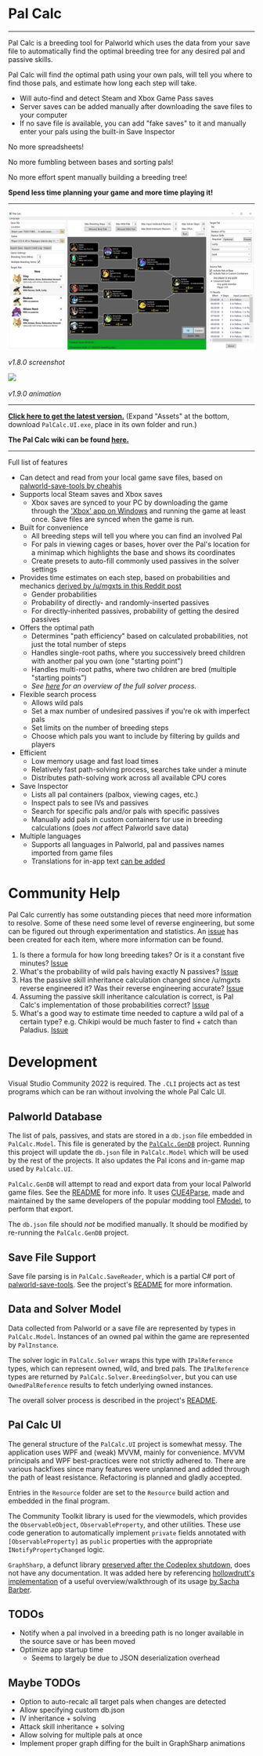 # Pal Calc

---

Pal Calc is a breeding tool for Palworld which uses the data from your save file to automatically find the optimal breeding tree for any desired pal and passive skills.

Pal Calc will find _the_ optimal path using your own pals, will tell you where to find those pals, and estimate how long each step will take.

- Will auto-find and detect Steam and Xbox Game Pass saves
- Server saves can be added manually after downloading the save files to your computer
- If no save file is available, you can add "fake saves" to it and manually enter your pals using the built-in Save Inspector

No more spreadsheets!

No more fumbling between bases and sorting pals!

No more effort spent manually building a breeding tree!

**Spend less time planning your game and more time playing it!**

---

![Pal Calc Screenshot](./docres/palcalc-screenshot.jpg)

_v1.8.0 screenshot_

![](./docres/Animation.gif)

_v1.9.0 animation_

---

**[Click here to get the latest version.](https://github.com/tylercamp/palcalc/releases/latest)** (Expand "Assets" at the bottom, download `PalCalc.UI.exe`, place in its own folder and run.)

**The Pal Calc wiki can be found [here.](https://github.com/tylercamp/palcalc/wiki)**

---

Full list of features

- Can detect and read from your local game save files, based on [palworld-save-tools by cheahjs](https://github.com/cheahjs/palworld-save-tools)
- Supports local Steam saves and Xbox saves
  - Xbox saves are synced to your PC by downloading the game through the ['Xbox' app on Windows](https://apps.microsoft.com/detail/9mv0b5hzvk9z) and running the game at least once. Save files are synced when the game is run.
- Built for convenience
  - All breeding steps will tell you where you can find an involved Pal
  - For pals in viewing cages or bases, hover over the Pal's location for a minimap which highlights the base and shows its coordinates
  - Create presets to auto-fill commonly used passives in the solver settings
- Provides time estimates on each step, based on probabilities and mechanics [derived by /u/mgxts in this Reddit post](https://www.reddit.com/r/Palworld/comments/1af9in7/passive_skill_inheritance_mechanics_in_breeding/)
  - Gender probabilities
  - Probability of directly- and randomly-inserted passives
  - For directly-inherited passives, probability of getting the desired passives
- Offers the optimal path
  - Determines "path efficiency" based on calculated probabilities, not just the total number of steps
  - Handles single-root paths, where you successively breed children with another pal you own (one "starting point")
  - Handles multi-root paths, where two children are bred (multiple "starting points")
  - _See [here](./PalCalc.Solver/README.md) for an overview of the full solver process._
- Flexible search process
  - Allows wild pals
  - Set a max number of undesired passives if you're ok with imperfect pals
  - Set limits on the number of breeding steps
  - Choose which pals you want to include by filtering by guilds and players
- Efficient
  - Low memory usage and fast load times
  - Relatively fast path-solving process, searches take under a minute
  - Distributes path-solving work across all available CPU cores
- Save Inspector
  - Lists all pal containers (palbox, viewing cages, etc.)
  - Inspect pals to see IVs and passives
  - Search for specific pals and/or pals with specific passives
  - Manually add pals in custom containers for use in breeding calculations (does _not_ affect Palworld save data)
- Multiple languages
  - Supports all languages in Palworld, pal and passives names imported from game files
  - Translations for in-app text [can be added](./PalCalc.UI/Localization/README.md)

# Community Help

Pal Calc currently has some outstanding pieces that need more information to resolve. Some of these need some level of reverse engineering, but some can be figured out through experimentation and statistics. An [issue](https://github.com/tylercamp/palcalc/issues) has been created for each item, where more information can be found.

1. Is there a formula for how long breeding takes? Or is it a constant five minutes? [Issue](https://github.com/tylercamp/palcalc/issues/2)
2. What's the probability of wild pals having exactly N passives? [Issue](https://github.com/tylercamp/palcalc/issues/4)
3. Has the passive skill inheritance calculation changed since /u/mgxts reverse engineered it? Was their reverse engineering accurate? [Issue](https://github.com/tylercamp/palcalc/issues/7)
4. Assuming the passive skill inheritance calculation is correct, is Pal Calc's implementation of those probabilities correct? [Issue](https://github.com/tylercamp/palcalc/issues/8)
5. What's a good way to estimate time needed to capture a wild pal of a certain type? e.g. Chikipi would be much faster to find + catch than Paladius. [Issue](https://github.com/tylercamp/palcalc/issues/10)

# Development

Visual Studio Community 2022 is required. The `.CLI` projects act as test programs which can be ran without involving the whole Pal Calc UI.

## Palworld Database

The list of pals, passives, and stats are stored in a `db.json` file embedded in `PalCalc.Model`. This file is generated by the [`PalCalc.GenDB`](./PalCalc.GenDB/) project. Running this project will update the `db.json` file in `PalCalc.Model` which will be used by the rest of the projects. It also updates the Pal icons and in-game map used by `PalCalc.UI`.

`PalCalc.GenDB` will attempt to read and export data from your local Palworld game files. See the [README](./PalCalc.GenDB/README.md) for more info. It uses [CUE4Parse](https://github.com/FabianFG/CUE4Parse), made and maintained by the same developers of the popular modding tool [FModel](https://fmodel.app/), to perform that export.

The `db.json` file should _not_ be modified manually. It should be modified by re-running the `PalCalc.GenDB` project.

## Save File Support

Save file parsing is in `PalCalc.SaveReader`, which is a partial C# port of [palworld-save-tools](https://github.com/cheahjs/palworld-save-tools). See the project's [README](./PalCalc.SaveReader/) for more information.

## Data and Solver Model

Data collected from Palworld or a save file are represented by types in `PalCalc.Model`. Instances of an owned pal within the game are represented by `PalInstance`.

The solver logic in `PalCalc.Solver` wraps this type with `IPalReference` types, which can represent owned, wild, and bred pals. The `IPalReference` types are returned by `PalCalc.Solver.BreedingSolver`, but you can use `OwnedPalReference` results to fetch underlying owned instances.

The overall solver process is described in the project's [README](./PalCalc.Solver/).

## Pal Calc UI

The general structure of the `PalCalc.UI` project is somewhat messy. The application uses WPF and (weak) MVVM, mainly for convenience. MVVM principals and WPF best-practices were not strictly adhered to. There are various hackfixes since many features were unplanned and added through the path of least resistance. Refactoring is planned and gladly accepted.

Entries in the `Resource` folder are set to the `Resource` build action and embedded in the final program.

The Community Toolkit library is used for the viewmodels, which provides the `ObservableObject`, `ObservableProperty`, and other utilities. These use code generation to automatically implement `private` fields annotated with `[ObservableProperty]` as `public` properties with the appropriate `INotifyPropertyChanged` logic.

`GraphSharp`, a defunct library [preserved after the Codeplex shutdown](https://github.com/NinetailLabs/GraphSharp), does not have any documentation. It was added here by referencing [hollowdrutt's implementation](https://github.com/hollowdrutt/GraphSharpDemo) of a useful overview/walkthrough of its usage [by Sacha Barber](https://sachabarbs.wordpress.com/2010/08/31/pretty-cool-graphs-in-wpf/).

## TODOs
- Notify when a pal involved in a breeding path is no longer available in the source save or has been moved
- Optimize app startup time
  - Seems to largely be due to JSON deserialization overhead

## Maybe TODOs
- Option to auto-recalc all target pals when changes are detected
- Allow specifying custom db.json
- IV inheritance + solving
- Attack skill inheritance + solving
- Allow solving for multiple pals at once
- Implement proper graph diffing for the built in GraphSharp animations
